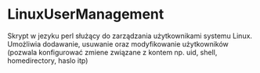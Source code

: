 # LinuxUserManagement
Skrypt w jezyku perl służący do zarządzania użytkownikami systemu Linux. Umożliwia dodawanie, usuwanie oraz modyfikowanie użytkowników (pozwala konfigurować zmiene związane z kontem np. uid, shell, homedirectory, haslo itp)
